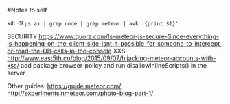 #Notes to self

kill -9 `ps ax | grep node | grep meteor | awk '{print $1}'`

SECURITY
https://www.quora.com/Is-meteor-js-secure-Since-everything-is-happening-on-the-client-side-isnt-it-possible-for-someone-to-intercept-or-read-the-DB-calls-in-the-console
XXS
http://www.east5th.co/blog/2015/09/07/hijacking-meteor-accounts-with-xss/
	add package browser-policy and run disallowInlineScripts() in the server
	
Other guides:
https://guide.meteor.com/
http://experimentsinmeteor.com/photo-blog-part-1/